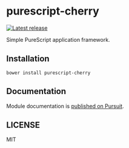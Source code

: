 # purescript-cherry

[![Latest release](http://img.shields.io/github/release/oreshinya/purescript-cherry.svg)](https://github.com/oreshinya/purescript-cherry/releases)

Simple PureScript application framework.

## Installation

```
bower install purescript-cherry
```

## Documentation

Module documentation is [published on Pursuit](http://pursuit.purescript.org/packages/purescript-cherry).

## LICENSE

MIT
